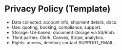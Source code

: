 # Privacy Policy (Template)
- Data collected: account info, shipment details, docs.
- Use: quoting, booking, compliance, support.
- Storage: US-based; document storage via S3/Blob.
- Third parties: Clerk, Convex, Stripe, analytics.
- Rights: access, deletion; contact SUPPORT_EMAIL.
